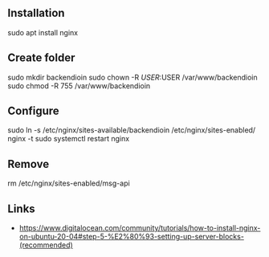 ## Installation
sudo apt install nginx

## Create folder
sudo mkdir backendioin
sudo chown -R $USER:$USER /var/www/backendioin
sudo chmod -R 755 /var/www/backendioin

## Configure
sudo ln -s /etc/nginx/sites-available/backendioin /etc/nginx/sites-enabled/
nginx -t
sudo systemctl restart nginx


## Remove
rm /etc/nginx/sites-enabled/msg-api 

## Links
- https://www.digitalocean.com/community/tutorials/how-to-install-nginx-on-ubuntu-20-04#step-5-%E2%80%93-setting-up-server-blocks-(recommended)